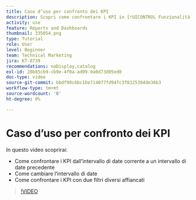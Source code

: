 ```yaml
---
title: Caso d’uso per confronto dei KPI
description: Scopri come confrontare i KPI in [!UICONTROL Funzionalità di analisi avanzate] dall’intervallo di date corrente fino a un intervallo di date precedente e come confrontare i KPI con due filtri diversi.
activity: use
feature: Reports and Dashboards
thumbnail: 335054.png
type: Tutorial
role: User
level: Beginner
team: Technical Marketing
jira: KT-8739
recommendations: noDisplay,catalog
exl-id: 28b85cb9-cb9e-4f0a-ad09-9a0d73d05ed0
doc-type: video
source-git-commit: bbdf99c6bc1be714077fd94fc3f8325394de36b3
workflow-type: tm+mt
source-wordcount: '0'
ht-degree: 0%

---
```


# Caso d’uso per confronto dei KPI

In questo video scoprirai:

* Come confrontare i KPI dall’intervallo di date corrente a un intervallo di date precedente
* Come cambiare l’intervallo di date
* Come confrontare i KPI con due filtri diversi affiancati

>[!VIDEO](https://video.tv.adobe.com/v/3440255/?quality=12&learn=on&enablevpops=1&captions=ita)
